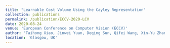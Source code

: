 ```yaml
---
title: "Learnable Cost Volume Using the Cayley Representation"
collection: publications
permalink: /publication/ECCV-2020-LCV
date: 2020-08-24
venue: 'European Conference on Computer Vision (ECCV)'
author: 'Taihong Xiao, Jinwei Yuan, Deqing Sun, Qifei Wang, Xin-Yu Zhang, Kehan Xu,  Ming-Hsuan Yang'
location: 'Glasgow, UK'
---
```



